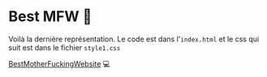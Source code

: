# Best MFW :fu: 

Voilà la dernière représentation. Le code est dans l'```index.html``` et le css qui suit est dans le fichier ```style1.css``` 

[BestMotherFuckingWebsite](https://soniamdn.github.io/BestMFW.github.io/) :computer:

